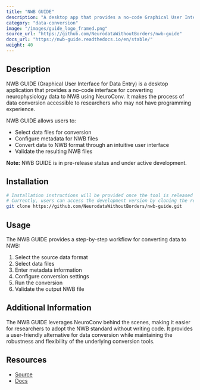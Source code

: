 ```yaml
---
title: "NWB GUIDE"
description: "A desktop app that provides a no-code Graphical User Interface for Data Entry for converting neurophysiology data to NWB"
category: "data-conversion"
image: "/images/guide_logo_framed.png"
source_url: "https://github.com/NeurodataWithoutBorders/nwb-guide"
docs_url: "https://nwb-guide.readthedocs.io/en/stable/"
weight: 40
---
```


## Description

NWB GUIDE (Graphical User Interface for Data Entry) is a desktop application that provides a no-code interface for converting neurophysiology data to NWB using NeuroConv. It makes the process of data conversion accessible to researchers who may not have programming experience.

NWB GUIDE allows users to:
- Select data files for conversion
- Configure metadata for NWB files
- Convert data to NWB format through an intuitive user interface
- Validate the resulting NWB files

**Note:** NWB GUIDE is in pre-release status and under active development.

## Installation

```bash
# Installation instructions will be provided once the tool is released
# Currently, users can access the development version by cloning the repository
git clone https://github.com/NeurodataWithoutBorders/nwb-guide.git
```

## Usage

The NWB GUIDE provides a step-by-step workflow for converting data to NWB:

1. Select the source data format
2. Select data files
3. Enter metadata information
4. Configure conversion settings
5. Run the conversion
6. Validate the output NWB file

## Additional Information

The NWB GUIDE leverages NeuroConv behind the scenes, making it easier for researchers to adopt the NWB standard without writing code. It provides a user-friendly alternative for data conversion while maintaining the robustness and flexibility of the underlying conversion tools.

## Resources

* [Source](https://github.com/NeurodataWithoutBorders/nwb-guide)
* [Docs](https://nwb-guide.readthedocs.io/en/stable/)
